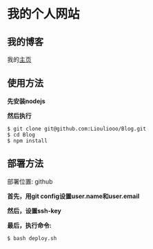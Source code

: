 # 我的个人网站

## **我的博客**

我的[主页](https://www.liouliooo.com/)

## 使用方法

**先安装nodejs**

**然后执行**

```shell
$ git clone git@github.com:Liouliooo/Blog.git
$ cd Blog
$ npm install
```

## 部署方法

部署位置: github

**首先，用git config设置user.name和user.email**

**然后，设置ssh-key**

**最后，执行命令:**

``` shell
$ bash deploy.sh
```
